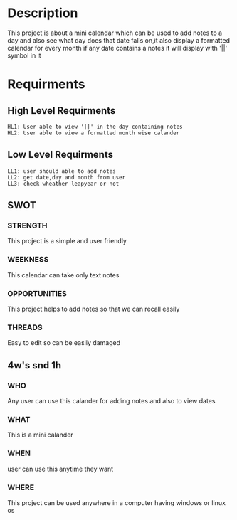# Description
This project is about a mini calendar which can be used to add notes to a day and also see what day does that date falls on,it also display a formatted calendar for every month if any date contains a notes it will display with '||' symbol in it


# Requirments

## High Level Requirments
    HL1: User able to view '||' in the day containing notes
    HL2: User able to view a formatted month wise calander 

## Low Level Requirments
    LL1: user should able to add notes 
    LL2: get date,day and month from user
    LL3: check wheather leapyear or not

## SWOT
 ### STRENGTH
  This project is a simple and user friendly
 ### WEEKNESS
  This calendar can take only text notes
 ### OPPORTUNITIES
 This project helps to add notes so that we can recall easily
 ### THREADS
 Easy to edit so can be easily damaged
## 4w's snd 1h
### WHO
Any user can use this calander for adding notes and also to view dates
### WHAT
This is a mini calander
### WHEN
user can use this anytime they want
### WHERE
This project can be used anywhere in a computer having windows or linux os
